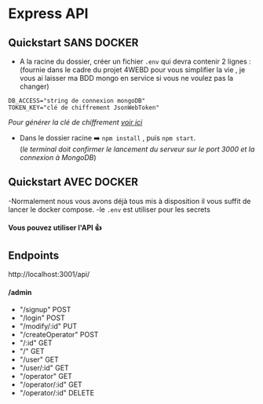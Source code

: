 # Express API

## Quickstart SANS DOCKER

- A la racine du dossier, créer un fichier `.env` qui devra contenir 2 lignes :
(fournie dans le cadre du projet 4WEBD pour vous simplifier la vie , je vous ai laisser ma BDD mongo en service si vous ne voulez pas la changer)

```
DB_ACCESS="string de connexion mongoDB"
TOKEN_KEY="clé de chiffrement JsonWebToken"

```

_Pour générer la clé de chiffrement [voir ici](https://mkjwk.org/)_

- Dans le dossier racine ➡️ `npm install` , puis `npm start`.<br>(_le terminal doit confirmer le lancement du serveur sur le port 3000 et la connexion à MongoDB_)

## Quickstart AVEC DOCKER

-Normalement nous vous avons déjà tous mis à disposition il vous suffit de lancer le docker compose.
-le `.env` est utiliser pour les secrets 

#### Vous pouvez utiliser l'API 👍

## Endpoints
http://localhost:3001/api/


#### /admin
- "/signup" POST
- "/login" POST
- "/modify/:id" PUT
- "/createOperator" POST
- "/:id" GET
- "/" GET
- "/user" GET
- "/user/:id" GET
- "/operator" GET
- "/operator/:id" GET
- "/operator/:id" DELETE
